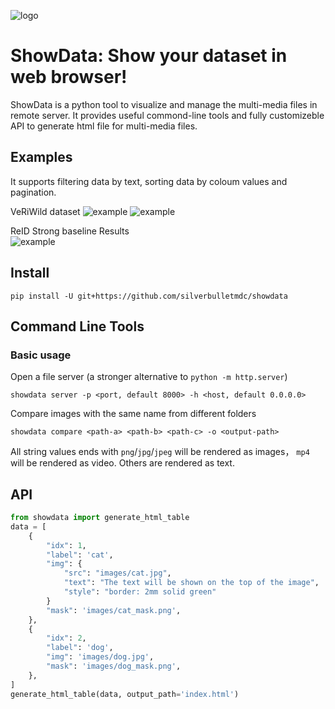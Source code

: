 ![logo](assets/logo.png)
# ShowData: Show your dataset in web browser!

ShowData is a python tool to visualize and manage the multi-media files in remote server. 
It provides useful commond-line tools and fully customizeble API to generate html file for multi-media files.

## Examples
It supports filtering data by text, sorting data by coloum values and pagination. 

VeRiWild dataset
![example](assets/example1.png)
![example](assets/example2.png)

ReID Strong baseline Results  
![example](assets/example3.png)

## Install 

```
pip install -U git+https://github.com/silverbulletmdc/showdata
```

## Command Line Tools

### Basic usage
Open a file server (a stronger alternative to `python -m http.server`)
``` 
showdata server -p <port, default 8000> -h <host, default 0.0.0.0>
```

Compare images with the same name from different folders 
```
showdata compare <path-a> <path-b> <path-c> -o <output-path>
```

All string values ends with `png`/`jpg`/`jpeg` will be rendered as images， `mp4` will be rendered as video. Others are rendered as text.

## API
```python
from showdata import generate_html_table
data = [
    {
        "idx": 1,
        "label": 'cat',
        "img": {
            "src": "images/cat.jpg",
            "text": "The text will be shown on the top of the image",
            "style": "border: 2mm solid green"
        }
        "mask": 'images/cat_mask.png',
    },
    {
        "idx": 2,
        "label": 'dog',
        "img": 'images/dog.jpg',
        "mask": 'images/dog_mask.png',
    },
]
generate_html_table(data, output_path='index.html')
```
